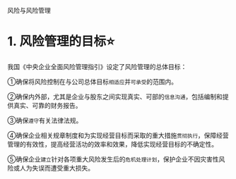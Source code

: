 风险与风险管理

# 1. 风险管理的目标:star: 

我国《中央企业全面风险管理指引》设定了风险管理的总体目标：

①确保将风险控制在与公司总体目标`相适应`并`可承受`的范围内。

②确保内外部，尤其是企业与股东之间实现真实、可部的`信息沟通`，包括编制和提供真实、可靠的财务报告。

③确保`遵守`有关法律法规。

④确保企业相关规章制度和为实现经营目标而采取的重大措施`贯彻执行`，保障经营管理的有效性，提高经营活功的效率和效果，降低实现经营目标的不确定性。

⑤确保企业`建立`针对各项重大风险发生后的`危机处理计划`，保护企业不因灾害性风险或人为失误而遭受重大损失。
